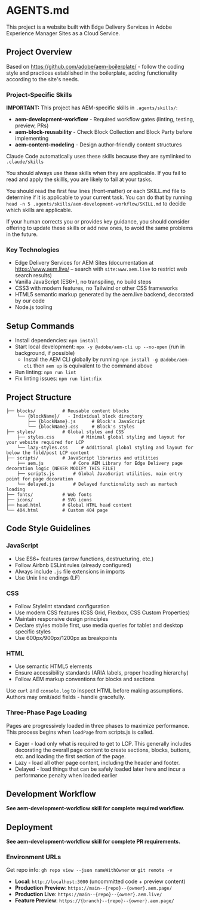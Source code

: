 # AGENTS.md

This project is a website built with Edge Delivery Services in Adobe Experience Manager Sites as a Cloud Service.

## Project Overview

Based on https://github.com/adobe/aem-boilerplate/ - follow the coding style and practices established in the boilerplate, adding functionality according to the site's needs.

### Project-Specific Skills

**IMPORTANT:** This project has AEM-specific skills in `.agents/skills/`:
- **aem-development-workflow** - Required workflow gates (linting, testing, preview, PRs)
- **aem-block-reusability** - Check Block Collection and Block Party before implementing
- **aem-content-modeling** - Design author-friendly content structures

Claude Code automatically uses these skills because they are symlinked to `.claude/skills`

You should always use these skills when they are applicable. If you fail to read and apply the skillls, you are likely to fail at your tasks. 

You should read the first few lines (front-matter) or each SKILL.md file to determine if it is applicable to your current task. You can do that by running `head -n 5 .agents/skills/aem-development-workflow/SKILL.md` to decide which skills are applicable.

If your human corrects you or provides key guidance, you should consider offering to update these skills or add new ones, to avoid the same problems in the future.

### Key Technologies
- Edge Delivery Services for AEM Sites (documentation at https://www.aem.live/ – search with `site:www.aem.live` to restrict web search results)
- Vanilla JavaScript (ES6+), no transpiling, no build steps
- CSS3 with modern features, no Tailwind or other CSS frameworks
- HTML5 semantic markup generated by the aem.live backend, decorated by our code
- Node.js tooling

## Setup Commands

- Install dependencies: `npm install`
- Start local development: `npx -y @adobe/aem-cli up --no-open` (run in background, if possible)
  - Install the AEM CLI globally by running `npm install -g @adobe/aem-cli` then `aem up` is equivalent to the command above
- Run linting: `npm run lint`
- Fix linting issues: `npm run lint:fix`

## Project Structure

```
├── blocks/          # Reusable content blocks
    └── {blockName}/   - Individual block directory
        ├── {blockName}.js      # Block's JavaScript
        └── {blockName}.css     # Block's styles
├── styles/          # Global styles and CSS
    ├── styles.css          # Minimal global styling and layout for your website required for LCP
    └── lazy-styles.css     # Additional global styling and layout for below the fold/post LCP content
├── scripts/         # JavaScript libraries and utilities
    ├── aem.js           # Core AEM Library for Edge Delivery page decoration logic (NEVER MODIFY THIS FILE)
    ├── scripts.js       # Global JavaScript utilities, main entry point for page decoration
    └── delayed.js       # Delayed functionality such as martech loading
├── fonts/           # Web fonts
├── icons/           # SVG icons
├── head.html        # Global HTML head content
└── 404.html         # Custom 404 page
```

## Code Style Guidelines

### JavaScript
- Use ES6+ features (arrow functions, destructuring, etc.)
- Follow Airbnb ESLint rules (already configured)
- Always include `.js` file extensions in imports
- Use Unix line endings (LF)

### CSS
- Follow Stylelint standard configuration
- Use modern CSS features (CSS Grid, Flexbox, CSS Custom Properties)
- Maintain responsive design principles
- Declare styles mobile first, use media queries for tablet and desktop specific styles
- Use 600px/900px/1200px as breakpoints

### HTML
- Use semantic HTML5 elements
- Ensure accessibility standards (ARIA labels, proper heading hierarchy)
- Follow AEM markup conventions for blocks and sections

Use `curl` and `console.log` to inspect HTML before making assumptions. Authors may omit/add fields - handle gracefully.

### Three-Phase Page Loading

Pages are progressively loaded in three phases to maximize performance. This process begins when `loadPage` from scripts.js is called.

* Eager - load only what is required to get to LCP. This generally includes decorating the overall page content to create sections, blocks, buttons, etc. and loading the first section of the page.
* Lazy - load all other page content, including the header and footer.
* Delayed - load things that can be safely loaded later here and incur a performance penalty when loaded earlier

## Development Workflow

**See aem-development-workflow skill for complete required workflow.**

## Deployment

**See aem-development-workflow skill for complete PR requirements.**

### Environment URLs

Get repo info: `gh repo view --json nameWithOwner` or `git remote -v`

- **Local**: `http://localhost:3000` (uncommitted code + preview content)
- **Production Preview**: `https://main--{repo}--{owner}.aem.page/`
- **Production Live**: `https://main--{repo}--{owner}.aem.live/`
- **Feature Preview**: `https://{branch}--{repo}--{owner}.aem.page/`
